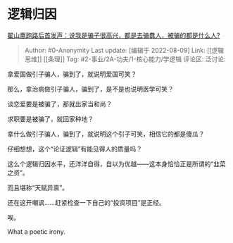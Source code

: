 # 逻辑归因
[翟山鹰跑路后首发声：说我是骗子很高兴，都是去骗蠢人，被骗的都是什么人?](https://www.zhihu.com/question/544058335/answer/2616878571)

> Author: #0-Anonymity
> Last update: [编辑于 2022-08-09]
> Link: [[逻辑思维]] [[条理]]
> Tag: #2-事业/2A-功夫/1-核心能力/学逻辑
> 评论区:
> 泛讨论:

拿爱国做引子骗人，骗到了，就说明爱国可笑？

那么，拿治病做引子骗人，骗到了，是不是也说明医学可笑？

谈恋爱要是被骗了，那就出家当和尚？

求职要是被骗了，就回家种地？

拿什么做引子骗人，骗到了，就说明这个引子可笑，相信它的都是傻瓜？

仔细想想，这个“论证逻辑”有能见得人的质量吗？

这么个逻辑归因水平，还洋洋自得，自以为优越——这本身恰恰正是所谓的“韭菜之资”。

而且堪称“天赋异禀”。

还在这开嘲讽……赶紧检查一下自己的“投资项目”是正经。

唉。

What a poetic irony.
